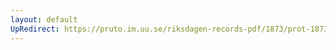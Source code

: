 ```yaml
---
layout: default
UpRedirect: https://pruto.im.uu.se/riksdagen-records-pdf/1873/prot-1873--fk--212/prot-1873--fk--212_002.pdf
---
```

